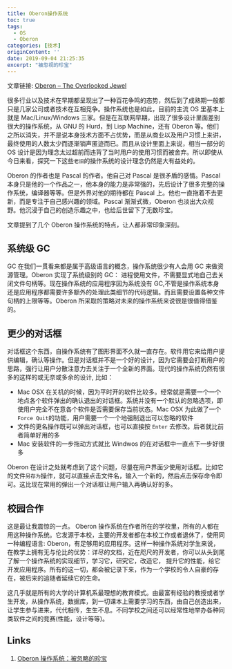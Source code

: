 ```yaml
---
title: Oberon操作系统
toc: true
tags:
  - OS
  - Oberon
categories: [技术]
originContent: ''
date: 2019-09-04 21:25:35
excerpt: "被忽视的珍宝"
---
```




文章链接: [Oberon – The Overlooked Jewel](http://citeseerx.ist.psu.edu/viewdoc/download?doi=10.1.1.90.7173&rep=rep1&type=pdf)



很多行业以及技术在早期都呈现出了一种百花争鸣的态势，然后到了成熟期一般都只是几家公司或者技术在互相竞争。操作系统也是如此，目前的主流 OS 里基本上就是 Mac/Linux/Windows 三家。但是在互联网早期，出现了很多设计里面差别很大的操作系统，从 GNU 的 Hurd，到 Lisp Machine，还有 Oberon 等。他们之所以消失，并不是说本身技术方面不占优势，而是从商业以及用户习惯上来讲，最终使用的人数太少而逐渐销声匿迹而已。而且从设计里面上来说，相当一部分的 OS 设计是因为理念太过超前而违背了当时用户的使用习惯而被舍弃。所以即使从今日来看，探究一下这些`老旧`的操作系统的设计理念仍然是大有益处的。



Oberon 的作者也是 Pascal 的作者。他自己对 Pascal 是很矛盾的感情。Pascal 本身只是他的一个作品之一，他本身的能力是非常强的，先后设计了很多完整的操作系统，编译器等等。但是外界对他的期待都在 Pascal 上。他也一直拖着不去更新，而是专注于自己感兴趣的领域。Pascal 渐渐式微，Oberon 也淡出大众视野。他沉浸于自己的创造乐趣之中，也给后世留下了无数珍宝。

文章提到了几个 Oberon 操作系统的特点，让人都非常印象深刻。

## 系统级 GC
GC 在我们一贯看来都是属于高级语言的概念，操作系统很少有人会用 GC 来做资源管理。Oberon 实现了系统级别的 GC： 进程使用文件，不需要显式地自己去关闭文件句柄等。现在操作系统的应用程序因为系统没有 GC,不管是操作系统本身还是应用程序都需要许多额外的处理此类细节的代码逻辑。而且需要设置各种文件句柄的上限等等。Oberon 所采取的策略对未来的操作系统来说很是很值得借鉴的。

## 更少的对话框
对话框这个东西，自操作系统有了图形界面不久就一直存在。软件用它来给用户提供编辑，确认等操作。但是对话框并不是一个好的设计，因为它需要会打断用户的思路，强行让用户分散注意力去关注于一个全新的界面。现代的操作系统仍然有很多的这样的或无奈或多余的设计, 比如：

* Mac OSX 在关机的时候，因为平时开的软件比较多。经常就是需要一个一个地点各个软件弹出的确认退出的对话框。系统并没有一个默认的忽略选项，即使用户完全不在意各个软件是否需要保存当前状态。Mac OSX 为此做了一个 `Force Quit`的功能，用户需要一个一个地强制退出可以忽略的软件
* 文件的更名操作既可以弹出对话框，也可以直接按 `Enter` 去修改。后者就比前者简单好用的多
* Mac 安装软件的一步拖动方式就比 Windwos 的在对话框中一直点下一步好很多

Oberon 在设计之处就考虑到了这个问题，尽量在用户界面少使用对话框。比如它的文件`另存为`操作，就可以直接点击文件名，输入一个新的，然后点击保存命令即可。这比现在常用的弹出一个对话框让用户输入再确认好的多。


## 校园合作

这是最让我震惊的一点。 Oberon 操作系统在作者所在的学校里，所有的人都在用这种操作系统。它发源于本校，主要的开发者都在本校工作或者退休了，使用同一种编程语言: Oberon，有足够用的应用程序。这样一种操作系统对学生来说， 在教学上拥有无与伦比的优势：详尽的文档，近在咫尺的开发者，你可以从头到尾了解一个操作系统的实现细节，学习它，研究它，改造它， 提升它的性能，给它开发应用程序。所有的这一切，都会被记录下来，作为一个学校的令人自豪的存在，被后来的追随者延续它的生命。

这几乎就是所有的大学的计算机系最理想的教育模式。由最富有经验的教授或者学生开发，从操作系统，数据库，到一切课本上需要学习的东西，由自己创造出来，让学生参与进来，代代相传，生生不息。不同学校之间还可以经常性地举办各种同类软件之间的竞赛(性能，设计等等)。


## Links
1. [Oberon 操作系统：被忽略的珍宝](https://www.yinwang.org/blog-cn/2013/03/07/oberon)

